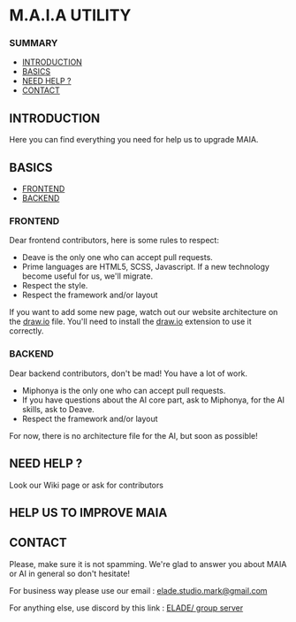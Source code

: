 # M.A.I.A UTILITY
### SUMMARY
* [INTRODUCTION](#introduction "Goto INTRODUCTION")
* [BASICS](#basics "Goto BASICS")
* [NEED HELP ?](#need-help "Goto NEED HELP?")
* [CONTACT](#contact "Goto CONTACT")
## INTRODUCTION
Here you can find everything you need for help us to upgrade MAIA.
## BASICS
* [FRONTEND](#frontend "Goto FRONTEND")
* [BACKEND](#backend "Goto BACKEND")
### FRONTEND
Dear frontend contributors, here is some rules to respect:

* Deave is the only one who can accept pull requests.
* Prime languages are HTML5, SCSS, Javascript. If a new technology become useful for us, we'll migrate.
* Respect the style.
* Respect the framework and/or layout

If you want to add some new page, watch out our website architecture on the [draw.io](architecture.dra.io) file. You'll need to install the [draw.io](https://marketplace.visualstudio.com/items?itemName=hediet.vscode-drawio "draw.io extension on marketplace") extension to use it correctly.
### BACKEND
Dear backend contributors, don't be mad! You have a lot of work.

* Miphonya is the only one who can accept pull requests.
* If you have questions about the AI core part, ask to Miphonya, for the AI skills, ask to Deave.
* Respect the framework and/or layout

For now, there is no architecture file for the AI, but soon as possible!
## NEED HELP ?
Look our Wiki page or ask for contributors
## HELP US TO IMPROVE MAIA

## CONTACT
Please, make sure it is not spamming. We're glad to answer you about MAIA or AI in general so don't hesitate!

For business way please use our email : [elade.studio.mark@gmail.com](mailto:elade.studio.mark@gmail.com)

For anything else, use discord by this link : [ELADE/ group server](https://discord.gg/AfgtbKj3xw)
